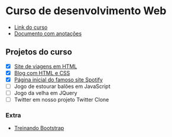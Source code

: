 # Curso de desenvolvimento Web

- [Link do curso](https://www.udemy.com/curso-completo-do-desenvolvedor-web/)
- [Documento com anotações](https://docs.google.com/document/d/1a-K9LreepUklBhu8JNcJcUp2EXXwkCjQ0sVK64ZMhwA/edit?usp=sharing)

## Projetos do curso

- [x] [Site de viagens em HTML](https://learning-joc.github.io/desenvolvimento-web/projeto-jm-viagens/jm-viagens.html)
- [x] [Blog com HTML e CSS](https://learning-joc.github.io/desenvolvimento-web/projeto-tecblog/tecblog.html) 
- [x] [Página inicial do famoso site Spotify](https://learning-joc.github.io/desenvolvimento-web/projeto-spotify/spotify.html)
- [ ] Jogo de estourar balões em JavaScript
- [ ] Jogo da velha em JQuery
- [ ] Twitter em nosso projeto Twitter Clone

### Extra
- [Treinando Bootstrap](https://learning-joc.github.io/desenvolvimento-web/treinando-bootstrap/treinando-bootstrap.html)
